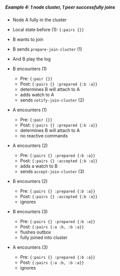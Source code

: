 ##### Example 4: 1 node cluster, 1 peer successfully joins

- Node A fully in the cluster                                                                                                                               
- Local state before (1): `{:pairs {}}`

- B wants to join
- B sends `prepare-join-cluster` (1)

- And B play the log

- B encounters (1)
  - Pre: `{:pair {}}`
  - Post: `{:pairs {} :prepared {:b :a}}`
  - determines B will attach to A
  - adds watch to A
  - sends `notify-join-cluster` (2)

- A encounters (1)
  - Pre: `{:pair {}}`
  - Post: `{:pairs {} :prepared {:b :a}}`
  - determines B will attach to A
  - no reactive commands

- A encounters (2)
  - Pre: `{:pairs {} :prepared {:b :a}}`
  - Post: `{:pairs {} :accepted {:b :a}}`
  - adds a watch to B
  - sends `accept-join-cluster` (3)

- B encounters (2)
  - Pre: `{:pairs {} :prepared {:b :a}}`
  - Post: `{:pairs {} :accepted {:b :a}}`
  - ignores

- B encounters (3)
  - Pre: `{:pairs {} :prepared {:b :a}}`
  - Post: `{:pairs {:a :b, :b :a}}`
  - flushes outbox
  - fully joined into cluster

- A encounters (3)
  - Pre: `{:pairs {} :prepared {:b :a}}`
  - Post: `{:pairs {:a :b, :b :a}}`
  - ignores
